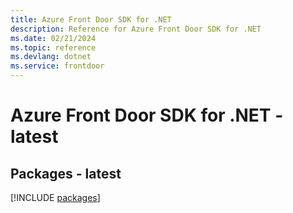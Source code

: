 ```yaml
---
title: Azure Front Door SDK for .NET
description: Reference for Azure Front Door SDK for .NET
ms.date: 02/21/2024
ms.topic: reference
ms.devlang: dotnet
ms.service: frontdoor
---
```

# Azure Front Door SDK for .NET - latest
## Packages - latest
[!INCLUDE [packages](front-door-index.md)]